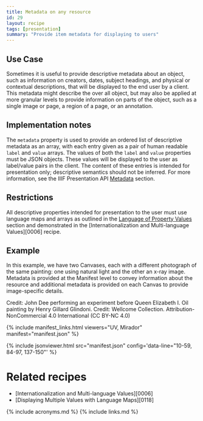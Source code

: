 ```yaml
---
title: Metadata on any resource
id: 29
layout: recipe
tags: [presentation]
summary: "Provide item metadata for displaying to users"
---
```


## Use Case

Sometimes it is useful to provide descriptive metadata about an object, such as information on creators, dates, subject headings, and physical or contextual descriptions, that will be displayed to the end user by a client. This metadata might describe the over all object, but may also be applied at more granular levels to provide information on parts of the object, such as a single image or page, a region of a page, or an annotation.

## Implementation notes

The `metadata` property is used to provide an ordered list of descriptive metadata as an array, with each entry given as a pair of human readable `label` and `value` arrays. The values of both the `label` and `value` properties must be JSON objects. These values will be displayed to the user as label/value pairs in the client. The content of these entries is intended for presentation only; descriptive semantics should not be inferred. For more information, see the IIIF Presentation API [Metadata](https://iiif.io/api/presentation/3.0/#metadata) section.

## Restrictions

All descriptive properties intended for presentation to the user must use language maps and arrays as outlined in the [Language of Property Values](https://iiif.io/api/presentation/3.0/#language-of-property-values) section and demonstrated in the [Internationalization and Multi-language Values][0006] recipe.

## Example

In this example, we have two Canvases, each with a different photograph of the same painting: one using natural light and the other an x-ray image. Metadata is provided at the Manifest level to convey information about the resource and additional metadata is provided on each Canvas to provide image-specific details.

Credit: John Dee performing an experiment before Queen Elizabeth I. Oil painting by Henry Gillard Glindoni. Credit: Wellcome Collection. Attribution-NonCommercial 4.0 International (CC BY-NC 4.0)

{% include manifest_links.html viewers="UV, Mirador" manifest="manifest.json" %}

{% include jsonviewer.html src="manifest.json" config='data-line="10-59, 84-97, 137-150"' %}

# Related recipes

* [Internationalization and Multi-language Values][0006]
* [Displaying Multiple Values with Language Maps][0118]

{% include acronyms.md %}
{% include links.md %}

